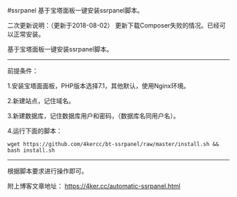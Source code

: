 #ssrpanel
基于宝塔面板一键安装ssrpanel脚本。


二次更新说明：（更新于2018-08-02）
更新下载Composer失败的情况。已经可以正常安装。

基于宝塔面板一键安装ssrpanel脚本。


----------------------------------------------------------------------------
前提条件：

1.安装宝塔面面板，PHP版本选择7.1，其他默认，使用Nginx环境。

2.新建站点，记住域名。

3.新建数据库，记住数据库用户和密码，（数据库名同用户名）。

4.运行下面的脚本：


    wget https://github.com/4kercc/bt-ssrpanel/raw/master/install.sh && bash install.sh


----------------------------------------------------------------------------
根据脚本要求进行操作即可。

附上博客文章地址：
https://4ker.cc/automatic-ssrpanel.html


